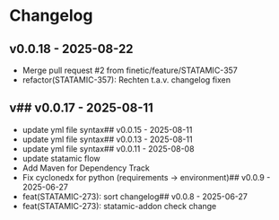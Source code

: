 # Changelog

## v0.0.18 - 2025-08-22
- Merge pull request #2 from finetic/feature/STATAMIC-357
- refactor(STATAMIC-357): Rechten t.a.v. changelog fixen
## v## v0.0.17 - 2025-08-11
- update yml file syntax## v0.0.15 - 2025-08-11
- update yml file syntax## v0.0.13 - 2025-08-11
- update yml file syntax## v0.0.11 - 2025-08-08
- update statamic flow
- Add Maven for Dependency Track
- Fix cyclonedx for python (requirements -> environment)## v0.0.9 - 2025-06-27
- feat(STATAMIC-273): sort changelog## v0.0.8 - 2025-06-27
- feat(STATAMIC-273): statamic-addon check change
















